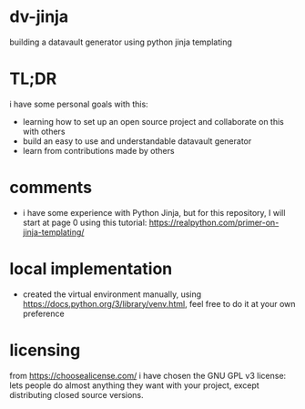 # dv-jinja
building a datavault generator using python jinja templating

# TL;DR
i have some personal goals with this:
* learning how to set up an open source project and collaborate on this with others
* build an easy to use and understandable datavault generator
* learn from contributions made by others

# comments
* i have some experience with Python Jinja, but for this repository, I will start at page 0 using this tutorial: https://realpython.com/primer-on-jinja-templating/

# local implementation
* created the virtual environment manually, using https://docs.python.org/3/library/venv.html, feel free to do it at your own preference

# licensing
from https://choosealicense.com/ i have chosen the GNU GPL v3 license: lets people do almost anything they want with your project, except distributing closed source versions.